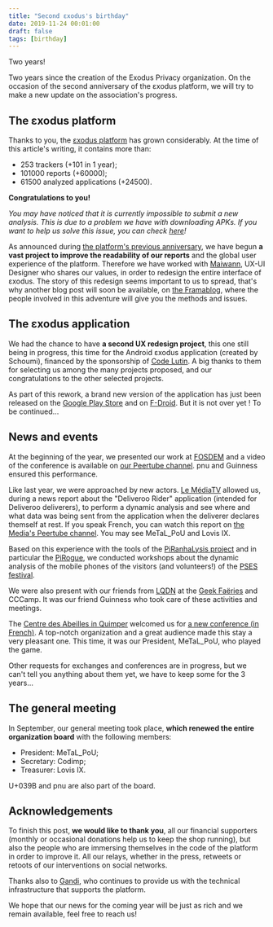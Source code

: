 ```yaml
---
title: "Second εxodus's birthday"
date: 2019-11-24 00:01:00
draft: false
tags: [birthday]
---
```


Two years!

Two years since the creation of the Exodus Privacy organization. On the occasion of the second anniversary of the εxodus platform, we will try to make a new update on the association's progress.

## The εxodus platform

Thanks to you, the [εxodus platform](https://reports.exodus-privacy.eu.org/) has grown considerably. At the time of this article's writing, it contains more than:

* 253 trackers (+101 in 1 year);
* 101000 reports (+60000);
* 61500 analyzed applications (+24500).

**Congratulations to you!**

*You may have noticed that it is currently impossible to submit a new analysis. This is due to a problem we have with downloading APKs. If you want to help us solve this issue, you can check [here](https://github.com/yeriomin/token-dispenser/issues/23)!*

As announced during [the platform's previous anniversary](/en/post/anniversaire/), we have begun **a vast project to improve the readability of our reports** and the global user experience of the platform. Therefore we have worked with [Maiwann](https://www.maiwann.net/), UX-UI Designer who shares our values, in order to redesign the entire interface of εxodus. The story of this redesign seems important to us to spread, that's why another blog post will soon be available, on [the Framablog](https://framablog.org), where the people involved in this adventure will give you the methods and issues.

## The εxodus application

We had the chance to have **a second UX redesign project**, this one still being in progress, this time for the Android εxodus application (created by Schoumi), financed by the sponsorship of [Code Lutin](https://www.codelutin.com/). A big thanks to them for selecting us among the many projects proposed, and our congratulations to the other selected projects.

As part of this rework, a brand new version of the application has just been released on the [Google Play Store](https://play.google.com/store/apps/details?id=org.eu.exodus_privacy.exodusprivacy) and on [F-Droid](https://f-droid.org/fr/packages/org.eu.exodus_privacy.exodusprivacy). But it is not over yet ! To be continued...

## News and events

At the beginning of the year, we presented our work at [FOSDEM](https://archive.fosdem.org/2019/) and a video of the conference is available on [our Peertube channel](https://video.exodus-privacy.eu.org/video-channels/2ab4458d-0b3c-485a-aeaf-792cd0842bc8/videos). pnu and Guinness ensured this performance.

Like last year, we were approached by new actors. [Le MédiaTV](https://www.lemediatv.fr/) allowed us, during a news report about the "Deliveroo Rider" application (intended for Deliveroo deliverers), to perform a dynamic analysis and see where and what data was being sent from the application when the deliverer declares themself at rest. If you speak French, you can watch this report on [the Media's Peertube channel](https://video.lemediatv.fr/videos/watch/beb14431-268f-482d-997d-53d092e645db). You may see MeTaL_PoU and Lovis IX.

Based on this experience with the tools of the [PiRanhaLysis project](https://piranhalysis.github.io/) and in particular the [PiRogue](https://github.com/PiRanhaLysis/PiRogue), we conducted workshops about the dynamic analysis of the mobile phones of the visitors (and volunteers!) of the [PSES festival](https://passageenseine.fr/).

We were also present with our friends from [LQDN](https://www.laquadrature.net/en/) at the [Geek Faëries](https://www.geekfaeries.fr/) and CCCamp. It was our friend Guinness who took care of these activities and meetings.

The [Centre des Abeilles in Quimper](http://www.centredesabeilles.fr/) welcomed us for [a new conference (in French)](http://www.centredesabeilles.fr/). A top-notch organization and a great audience made this stay a very pleasant one. This time, it was our President, MeTaL_PoU, who played the game.

Other requests for exchanges and conferences are in progress, but we can't tell you anything about them yet, we have to keep some for the 3 years…

## The general meeting

In September, our general meeting took place, **which renewed the entire organization board** with the following members:

* President: MeTaL_PoU;
* Secretary: Codimp;
* Treasurer: Lovis IX.

U+039B and pnu are also part of the board.

## Acknowledgements

To finish this post, **we would like to thank you**, all our financial supporters (monthly or occasional donations help us to keep the shop running), but also the people who are immersing themselves in the code of the platform in order to improve it. All our relays, whether in the press, retweets or retoots of our interventions on social networks.

Thanks also to [Gandi](https://news.gandi.net/en/2019/09/gandi-supports-exodus-privacy/), who continues to provide us with the technical infrastructure that supports the platform.

We hope that our news for the coming year will be just as rich and we remain available, feel free to reach us!
